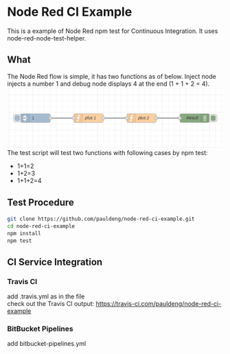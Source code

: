 # Node Red CI Example

This is a example of Node Red npm test for Continuous Integration. It uses node-red-node-test-helper.

## What
The Node Red flow is simple, it has two functions as of below. Inject node injects a number 1 and debug node displays 4 at the end (1 + 1 + 2 = 4).
![flows](imgs/node-red-flow.png)  
The test script will test two functions with following cases by npm test:
* 1+1=2
* 1+2=3
* 1+1+2=4

## Test Procedure
```bash
git clone https://github.com/pauldeng/node-red-ci-example.git
cd node-red-ci-example
npm install
npm test
```

## CI Service Integration
### Travis CI
add .travis.yml as in the file  
check out the Travis CI output: https://travis-ci.com/pauldeng/node-red-ci-example
### BitBucket Pipelines
add bitbucket-pipelines.yml

